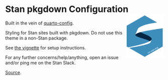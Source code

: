 # Stan pkgdown Configuration <a href="https://visruthsk.github.io/pkgdownConfig"><img src="man/figures/logo.svg" align="right" height="139" alt="pkgdownConfig website" /></a>

Built in the vein of [quarto-config](https://github.com/stan-dev/quarto-config).

Styling for Stan sites built with pkgdown. Do not use this theme in a non-Stan package.

See [the vignette](https://visruthsk.github.io/pkgdownConfig/articles/Setup.html) for setup instructions.

For any further concerns/help/anything, open an issue and/or ping me on the Stan Slack.

[Source](https://github.com/VisruthSK/pkgdownConfig/).
